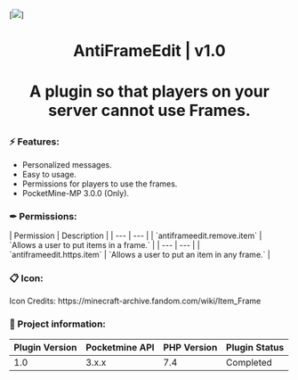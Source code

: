 [![](https://poggit.pmmp.io/shield.state/AntiFrameEdit)]

<div align="center">
<h1>AntiFrameEdit | v1.0<h1>
<p>A plugin so that players on your server cannot use Frames.</p>
</div>

<h3>⚡ Features:</h3>
<ul>
<li>Personalized messages.</li>
<li>Easy to usage.</li>
<li>Permissions for players to use the frames.</li>
<li>PocketMine-MP 3.0.0 (Only).</li>
</ul>

<h3>✒ Permissions:</h3>
| Permission | Description |
| --- | --- |
| `antiframeedit.remove.item` | `Allows a user to put items in a frame.` |
| --- | --- |
| `antiframeedit.https.item` | `Allows a user to put an item in any frame.` |


<h3>📋 Icon:</h3>

<p>Icon Credits: https://minecraft-archive.fandom.com/wiki/Item_Frame</p>

<h3>📖 Project information:</h3>

| Plugin Version | Pocketmine API | PHP Version | Plugin Status |
|---|---|---|---|
| 1.0 | 3.x.x | 7.4 | Completed |